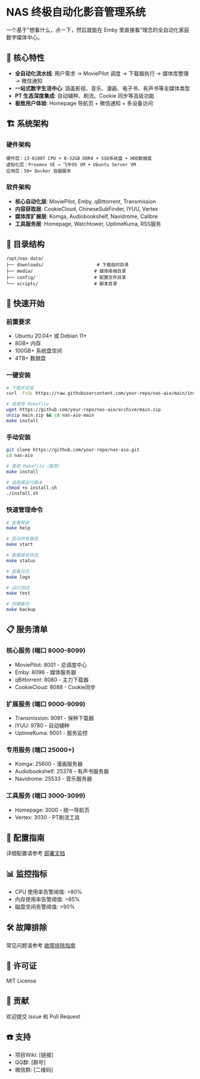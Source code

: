 # NAS 终极自动化影音管理系统

一个基于"想看什么，点一下，然后就能在 Emby 里直接看"理念的全自动化家庭数字媒体中心。

## 🎯 核心特性

- **全自动化流水线**: 用户需求 → MoviePilot 调度 → 下载器执行 → 媒体库整理 → 微信通知
- **一站式数字生活中心**: 涵盖影视、音乐、漫画、电子书、有声书等全媒体类型
- **PT 生态深度集成**: 自动辅种、刷流、Cookie 同步等高级功能
- **极致用户体验**: Homepage 导航页 + 微信通知 + 多设备访问

## 🏗️ 系统架构

### 硬件架构
```
硬件层：i3-8100T CPU + 8-32GB DDR4 + SSD系统盘 + HDD数据盘
虚拟化层：Proxmox VE → 飞牛OS VM + Ubuntu Server VM
应用层：50+ Docker 容器服务
```

### 软件架构
- **核心自动化层**: MoviePilot, Emby, qBittorrent, Transmission
- **内容获取层**: CookieCloud, ChineseSubFinder, IYUU, Vertex
- **媒体库扩展层**: Komga, Audiobookshelf, Navidrome, Calibre
- **工具服务层**: Homepage, Watchtower, UptimeKuma, RSS服务

## 📁 目录结构

```
/opt/nas-data/
├── downloads/                    # 下载临时目录
├── media/                       # 媒体库根目录
├── config/                      # 配置文件目录
└── scripts/                     # 脚本目录
```

## 🚀 快速开始

### 前置要求
- Ubuntu 20.04+ 或 Debian 11+
- 8GB+ 内存
- 100GB+ 系统盘空间
- 4TB+ 数据盘

### 一键安装
```bash
# 下载并安装
curl -fsSL https://raw.githubusercontent.com/your-repo/nas-aio/main/install.sh | bash

# 或使用 Makefile
wget https://github.com/your-repo/nas-aio/archive/main.zip
unzip main.zip && cd nas-aio-main
make install
```

### 手动安装
```bash
git clone https://github.com/your-repo/nas-aio.git
cd nas-aio

# 使用 Makefile（推荐）
make install

# 或直接运行脚本
chmod +x install.sh
./install.sh
```

### 快速管理命令
```bash
# 查看帮助
make help

# 启动所有服务
make start

# 查看服务状态
make status

# 查看日志
make logs

# 运行测试
make test

# 创建备份
make backup
```

## 📋 服务清单

### 核心服务 (端口 8000-8099)
- MoviePilot: 8001 - 总调度中心
- Emby: 8096 - 媒体服务器
- qBittorrent: 8080 - 主力下载器
- CookieCloud: 8088 - Cookie同步

### 扩展服务 (端口 9000-9099)
- Transmission: 9091 - 保种下载器
- IYUU: 9780 - 自动辅种
- UptimeKuma: 9001 - 服务监控

### 专用服务 (端口 25000+)
- Komga: 25600 - 漫画服务器
- Audiobookshelf: 25378 - 有声书服务器
- Navidrome: 25533 - 音乐服务器

### 工具服务 (端口 3000-3099)
- Homepage: 3000 - 统一导航页
- Vertex: 3030 - PT刷流工具

## 🔧 配置指南

详细配置请参考 [部署文档](docs/deployment.md)

## 📊 监控指标

- CPU 使用率告警阈值: >80%
- 内存使用率告警阈值: >85%
- 磁盘空间告警阈值: >90%

## 🛠️ 故障排除

常见问题请参考 [故障排除指南](docs/troubleshooting.md)

## 📄 许可证

MIT License

## 🤝 贡献

欢迎提交 Issue 和 Pull Request

## ☎️ 支持

- 项目Wiki: [链接]
- QQ群: [群号]
- 微信群: [二维码]